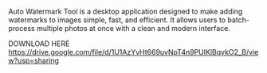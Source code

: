 Auto Watermark Tool is a desktop application designed to make adding watermarks to images simple, fast, and efficient. It allows users to batch-process multiple photos at once with a clean and modern interface.


DOWNLOAD HERE https://drive.google.com/file/d/1U1AzYvHt669uvNpT4n9PUIKlBqykO2_B/view?usp=sharing
